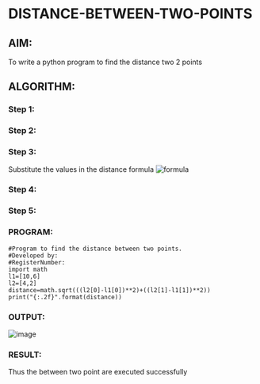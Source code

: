 # DISTANCE-BETWEEN-TWO-POINTS

## AIM:
To write a python program to find the distance two 2 points
## ALGORITHM:
### Step 1: 
### Step 2: 
### Step 3: 
Substitute the values in the distance formula  ![formula](/formula.JPG)
### Step 4: 
### Step 5: 
### PROGRAM:
```
#Program to find the distance between two points.
#Developed by: 
#RegisterNumber:
import math
l1=[10,6]
l2=[4,2]
distance=math.sqrt(((l2[0]-l1[0])**2)+((l2[1]-l1[1])**2))
print("{:.2f}".format(distance))
```
### OUTPUT:
![image](https://github.com/srisrisaranya/DISTANCE-BETWEEN-TWO-POINTS/assets/148516638/2da5363b-e600-46a1-bea3-6f4d1b5156c6)

### RESULT:
Thus the between two point are executed successfully

